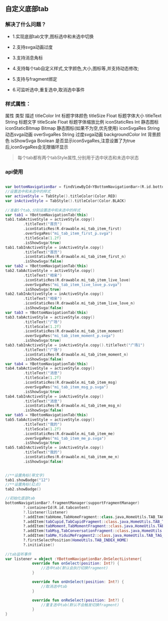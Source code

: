 ## 自定义底部tab

### 解决了什么问题？
- 1.实现底部tab文字,图标选中和未选中切换

- 2.支持svga动画过度

- 3.支持消息角标

- 4.支持每个tab自定义样式,文字颜色,大小,图标等,并支持动态修改;

- 5.支持与fragment绑定

- 6.可监听选中,重复选中,取消选中事件

### 样式属性：
属性	类型	描述
titleColor	Int	标题字体颜色
titleSize	Float	标题字体大小
titleText	String	标题文字
titleScale	Float	标题字体缩放比例
iconStaticRes	Int	静态图标
iconStaticBitmap	Bitmap	静态图标(如果不为空,优先使用)
iconSvgaRes	String	动态svga动画
overSvgaRes	String	过度svga动画
backgroundColor	Int	背景颜色
isShowSvga	Boolean	是否显示iconSvgaRes,注意设置了为true后,iconSvgaRes会无限循环显示

> 每个tab都有两个tabStyle属性,分别用于选中状态和未选中状态

### api使用

```kotlin

var bottomNavigationBar = findViewById<YBottomNavigationBar>(R.id.bottomNavigaitonBar)
//设置选中和未选中的样式
var activeStyle = TabStyle().titleColor(Color.RED)
var inActiveStyle = TabStyle().titleColor(Color.BLACK)
    
//准备5个tab,分别设置选中和未选中的样式
var tab1 = YBottomNavigationTab(this)
tab1.tabActiveStyle = activeStyle.copy()
		.titleText("首页")
		.iconStaticRes(R.drawable.mi_tab_item_first)
		.overSvgaRes("mi_tab_item_first_p.svga")
		.titleScale(1.2f)
		.isShowSvga(true)
tab1.tabInActiveStyle = inActiveStyle.copy()
		.titleText("首页")
		.iconStaticRes(R.drawable.mi_tab_item_first_n)
		.isShowSvga(false)
var tab2 = YBottomNavigationTab(this)
tab2.tabActiveStyle = activeStyle.copy()
		.titleText("相亲")
		.iconStaticRes(R.drawable.mi_tab_item_live_love)
		.overSvgaRes("mi_tab_item_live_love_p.svga")
		.isShowSvga(true)
tab2.tabInActiveStyle = inActiveStyle.copy()
		.titleText("相亲")
		.iconStaticRes(R.drawable.mi_tab_item_live_love_n)
		.isShowSvga(false)
var tab3 = YBottomNavigationTab(this)
tab3.tabActiveStyle = activeStyle.copy()
		.titleText("广场")
		.titleScale(1.2f)
		.iconStaticRes(R.drawable.mi_tab_item_moment)
		.overSvgaRes("mi_tab_item_moment_p.svga")
		.isShowSvga(true)
tab3.tabInActiveStyle = inActiveStyle.copy().titleText("广场1")
		.titleText("广场")
		.iconStaticRes(R.drawable.mi_tab_item_moment_n)
		.isShowSvga(false)
var tab4 = YBottomNavigationTab(this)
tab4.tabActiveStyle = activeStyle.copy()
		.titleText("消息")
		.titleScale(1.2f)
		.iconStaticRes(R.drawable.mi_tab_item_msg)
		.overSvgaRes("mi_tab_item_msg_p.svga")
		.isShowSvga(true)
tab4.tabInActiveStyle = inActiveStyle.copy()
		.titleText("消息")
		.iconStaticRes(R.drawable.mi_tab_item_msg_n)
		.isShowSvga(false)
var tab5 = YBottomNavigationTab(this)
tab5.tabActiveStyle = activeStyle.copy()
		.titleText("我的")
		.titleScale(1.2f)
		.iconStaticRes(R.drawable.mi_tab_item_me)
		.overSvgaRes("mi_tab_item_me_p.svga")
		.isShowSvga(true)
tab5.tabInActiveStyle = inActiveStyle.copy()
		.titleText("我的")
		.iconStaticRes(R.drawable.mi_tab_item_me_n)
		.isShowSvga(false)
   

//**设置角标(带文字)
tab1.showBadge("12")
//**设置角标(红点)
tab2.showBadge()

//初始化底部tab
bottomNavigationBar?.fragmentManager(supportFragmentManager)
		?.containerId(R.id.tabcontent)
		?.listener(listener)
		?.addItem(tabHome,TabHomeFragment::class.java,HomeUtils.TAB_TAG_HOME)
		?.addItem(tabCupid,TabCupidFragment::class.java,HomeUtils.TAB_TAG_LIVE_LOVE)
		?.addItem(tabMoment,TabMomentFragment::class.java,HomeUtils.TAB_TAG_MOMENT)
		?.addItem(tabMsg,TabConversationFragment::class.java,HomeUtils.TAB_TAG_MSG)
		?.addItem(tabMe,YiduiMeFragment2::class.java,HomeUtils.TAB_TAG_ME)
		?.firstSelectPosition(HomeUtils.TAB_INDEX_HOME)
		?.initialise()
    
//tab监听事件    
var listener = object :YBottomNavigationBar.OnSelectListener{
            override fun onSelect(position: Int?) {
                //选中tab(默认会执行切换fragment)
            }

            override fun onUnSelect(position: Int?) {
                //取消选中tab
            }

            override fun onReSelect(position: Int?) {
                //重复选中tab(默认不会触发切换fragment)
            }
}

```